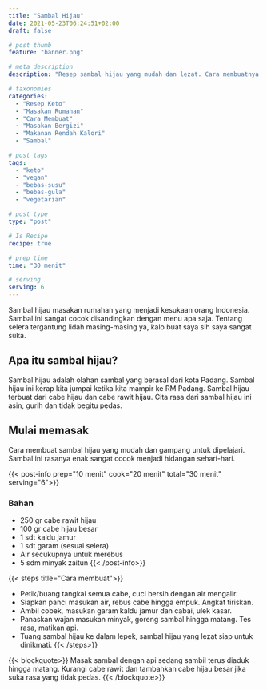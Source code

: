 ```yaml
---
title: "Sambal Hijau"
date: 2021-05-23T06:24:51+02:00
draft: false

# post thumb
feature: "banner.png"

# meta description
description: "Resep sambal hijau yang mudah dan lezat. Cara membuatnya sangat mudah dipelajari, hasilnya sangat menggugah selera."

# taxonomies
categories:
  - "Resep Keto"
  - "Masakan Rumahan"
  - "Cara Membuat"
  - "Masakan Bergizi"
  - "Makanan Rendah Kalori"
  - "Sambal"

# post tags
tags:
  - "keto"
  - "vegan"
  - "bebas-susu"
  - "bebas-gula"
  - "vegetarian"

# post type
type: "post"

# Is Recipe
recipe: true

# prep time
time: "30 menit"

# serving
serving: 6
---
```

Sambal hijau masakan rumahan yang menjadi kesukaan orang Indonesia. Sambal ini sangat cocok disandingkan dengan menu apa saja. Tentang selera tergantung lidah masing-masing ya, kalo buat saya sih saya sangat suka.

## Apa itu sambal hijau?

Sambal hijau adalah olahan sambal yang berasal dari kota Padang. Sambal hijau ini kerap kita jumpai ketika kita mampir ke RM Padang. Sambal hijau terbuat dari cabe hijau dan cabe rawit hijau. Cita rasa dari sambal hijau ini asin, gurih dan tidak begitu pedas.

## Mulai memasak

Cara membuat sambal hijau yang mudah dan gampang untuk dipelajari. Sambal ini rasanya enak sangat cocok menjadi hidangan sehari-hari.

{{< post-info prep="10 menit" cook="20 menit" total="30 menit" serving="6">}}

### Bahan

-   250 gr cabe rawit hijau
-   100 gr cabe hijau besar
-   1 sdt kaldu jamur
-   1 sdt garam (sesuai selera)
-   Air secukupnya untuk merebus
-   5 sdm minyak zaitun
{{< /post-info>}}

{{< steps title="Cara membuat">}}
-   Petik/buang tangkai semua cabe, cuci bersih dengan air mengalir.
-   Siapkan panci masukan air, rebus cabe hingga empuk. Angkat tiriskan.
-   Ambil cobek, masukan garam kaldu jamur dan cabai, ulek kasar.
-   Panaskan wajan masukan minyak, goreng sambal hingga matang. Tes rasa, matikan api.
-   Tuang sambal hijau ke dalam lepek, sambal hijau yang lezat siap untuk dinikmati.
{{< /steps>}}

{{< blockquote>}}
Masak sambal dengan api sedang sambil terus diaduk hingga matang. Kurangi cabe rawit dan tambahkan cabe hijau besar jika suka rasa yang tidak pedas.
{{< /blockquote>}}